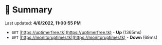 # 📖 Summary
Last updated: **4/6/2022, 11:00:55 PM**

- `GET` [https://uptimerfree.tk](https://uptimerfree.tk) - **Up** (1365ms)
- `GET` [https://monitoruptimer.tk](https://monitoruptimer.tk) - **Down** (69ms)
